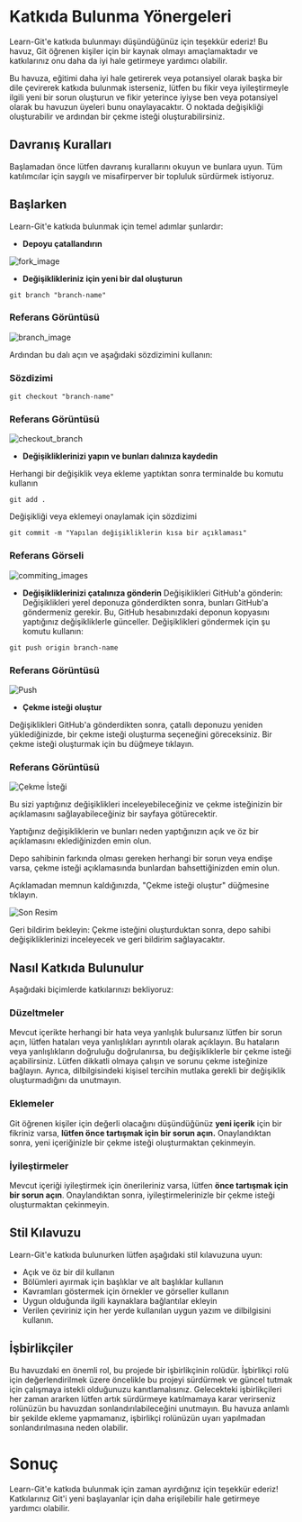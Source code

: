 # Katkıda Bulunma Yönergeleri
Learn-Git'e katkıda bulunmayı düşündüğünüz için teşekkür ederiz! Bu havuz, Git öğrenen kişiler için bir kaynak olmayı amaçlamaktadır ve katkılarınız onu daha da iyi hale getirmeye yardımcı olabilir.

Bu havuza, eğitimi daha iyi hale getirerek veya potansiyel olarak başka bir dile çevirerek katkıda bulunmak isterseniz, lütfen bu fikir veya iyileştirmeyle ilgili yeni bir sorun oluşturun ve fikir yeterince iyiyse ben veya potansiyel olarak bu havuzun üyeleri bunu onaylayacaktır. O noktada değişikliği oluşturabilir ve ardından bir çekme isteği oluşturabilirsiniz.

## Davranış Kuralları
Başlamadan önce lütfen davranış kurallarını okuyun ve bunlara uyun. Tüm katılımcılar için saygılı ve misafirperver bir topluluk sürdürmek istiyoruz.

## Başlarken
Learn-Git'e katkıda bulunmak için temel adımlar şunlardır:

- **Depoyu çatallandırın**

![fork_image](./images/Readme_images/fork.png)

- **Değişiklikleriniz için yeni bir dal oluşturun**

```
git branch "branch-name"
```
### Referans Görüntüsü
![branch_image](./images/Contributing_images/branch_making.png)

Ardından bu dalı açın ve aşağıdaki sözdizimini kullanın:

### Sözdizimi
```
git checkout "branch-name"
```

### Referans Görüntüsü
![checkout_branch](./images/Contributing_images/checkout_image.png)

- **Değişikliklerinizi yapın ve bunları dalınıza kaydedin**

Herhangi bir değişiklik veya ekleme yaptıktan sonra terminalde bu komutu kullanın
```
git add .
```
Değişikliği veya eklemeyi onaylamak için sözdizimi

```
git commit -m "Yapılan değişikliklerin kısa bir açıklaması"
```

### Referans Görseli
![commiting_images](./images/Contributing_images/add_commit.png)

- **Değişikliklerinizi çatalınıza gönderin**
Değişiklikleri GitHub'a gönderin: Değişiklikleri yerel deponuza gönderdikten sonra, bunları GitHub'a göndermeniz gerekir. Bu, GitHub hesabınızdaki deponun kopyasını yaptığınız değişikliklerle günceller. Değişiklikleri göndermek için şu komutu kullanın:

```
git push origin branch-name
```
### Referans Görüntüsü
![Push](./images/Contributing_images/push_origin.png)

- **Çekme isteği oluştur**

Değişiklikleri GitHub'a gönderdikten sonra, çatallı deponuzu yeniden yüklediğinizde, bir çekme isteği oluşturma seçeneğini göreceksiniz. Bir çekme isteği oluşturmak için bu düğmeye tıklayın.

### Referans Görüntüsü

![Çekme İsteği](./images/Contributing_images/pull_request.png)

Bu sizi yaptığınız değişiklikleri inceleyebileceğiniz ve çekme isteğinizin bir açıklamasını sağlayabileceğiniz bir sayfaya götürecektir.

Yaptığınız değişikliklerin ve bunları neden yaptığınızın açık ve öz bir açıklamasını eklediğinizden emin olun.

Depo sahibinin farkında olması gereken herhangi bir sorun veya endişe varsa, çekme isteği açıklamasında bunlardan bahsettiğinizden emin olun.

Açıklamadan memnun kaldığınızda, "Çekme isteği oluştur" düğmesine tıklayın.

![Son Resim](./images/Contributing_images/last.png)

Geri bildirim bekleyin: Çekme isteğini oluşturduktan sonra, depo sahibi değişikliklerinizi inceleyecek ve geri bildirim sağlayacaktır.

## Nasıl Katkıda Bulunulur
Aşağıdaki biçimlerde katkılarınızı bekliyoruz:

### Düzeltmeler
Mevcut içerikte herhangi bir hata veya yanlışlık bulursanız lütfen bir sorun açın, lütfen hataları veya yanlışlıkları ayrıntılı olarak açıklayın. Bu hataların veya yanlışlıkların doğruluğu doğrulanırsa, bu değişikliklerle bir çekme isteği açabilirsiniz. Lütfen dikkatli olmaya çalışın ve sorunu çekme isteğinize bağlayın. Ayrıca, dilbilgisindeki kişisel tercihin mutlaka gerekli bir değişiklik oluşturmadığını da unutmayın.

### Eklemeler
Git öğrenen kişiler için değerli olacağını düşündüğünüz **yeni içerik** için bir fikriniz varsa, **lütfen önce tartışmak için bir sorun açın.** Onaylandıktan sonra, yeni içeriğinizle bir çekme isteği oluşturmaktan çekinmeyin.

### İyileştirmeler
Mevcut içeriği iyileştirmek için önerileriniz varsa, lütfen **önce tartışmak için bir sorun açın**. Onaylandıktan sonra, iyileştirmelerinizle bir çekme isteği oluşturmaktan çekinmeyin.

## Stil Kılavuzu
Learn-Git'e katkıda bulunurken lütfen aşağıdaki stil kılavuzuna uyun:

- Açık ve öz bir dil kullanın
- Bölümleri ayırmak için başlıklar ve alt başlıklar kullanın
- Kavramları göstermek için örnekler ve görseller kullanın
- Uygun olduğunda ilgili kaynaklara bağlantılar ekleyin
- Verilen çeviriniz için her yerde kullanılan uygun yazım ve dilbilgisini kullanın.

## İşbirlikçiler
Bu havuzdaki en önemli rol, bu projede bir işbirlikçinin rolüdür. İşbirlikçi rolü için değerlendirilmek üzere öncelikle bu projeyi sürdürmek ve güncel tutmak için çalışmaya istekli olduğunuzu kanıtlamalısınız. Gelecekteki işbirlikçileri her zaman ararken lütfen artık sürdürmeye katılmamaya karar verirseniz rolünüzün bu havuzdan sonlandırılabileceğini unutmayın. Bu havuza anlamlı bir şekilde ekleme yapmamanız, işbirlikçi rolünüzün uyarı yapılmadan sonlandırılmasına neden olabilir.

# Sonuç
Learn-Git'e katkıda bulunmak için zaman ayırdığınız için teşekkür ederiz! Katkılarınız Git'i yeni başlayanlar için daha erişilebilir hale getirmeye yardımcı olabilir.